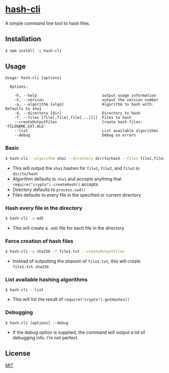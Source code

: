 # [hash-cli](https://www.npmjs.com/package/hash-cli)
A simple command line tool to hash files.

## Installation
```bash
$ npm install -g hash-cli
```

## Usage
```
Usage: hash-cli [options]

  Options:

    -h, --help                             output usage information
    -V, --version                          output the version number
    -a, --algorithm [algo]                 Algorithm to hash with. Defaults to sha1
    -d, --directory [dir]                  Directory to hash
    -f, --files [file[,file[,file[...]]]]  Files to hash
    --createOutputFiles                    Create hash files: 'FILENAME.EXT.ALG'
    --list                                 List available algorithms
    --debug                                Debug on errors
```

### Basic
```bash
$ hash-cli --algorithm sha1 --directory dir/to/hash --files file1,file2,file3
```
 - This will output the `sha1` hashes for `file1`, `file2`, and `file3` in `dir/to/hash`
 - Algorithm defaults to `sha1` and accepts anything that `require("crypto").createHash()` accepts
 - Directory defaults to `process.cwd()`
 - Files defaults to every file in the specified or current directory

### Hash every file in the directory
```bash
$ hash-cli -a md5
```
 - This will create a `.md5` file for each file in the directory

### Force creation of hash files
```bash
$ hash-cli -a sha256 -f file1.txt --createOutputFiles
```
  - Instead of outputting the shasum of `file1.txt`, this will create `file1.txt.sha256`

### List available hashing algorithms
```
$ hash-cli --list
```
  - This will list the result of `require("crypto").getHashes()`

### Debugging
```
$ hash-cli [options] --debug
```
  - If the debug option is supplied, the command will output a lot of debugging info. I'm not perfect.

## License
[MIT](LICENSE)
